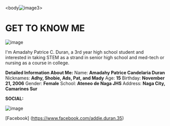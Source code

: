 <body![image3](https://user-images.githubusercontent.com/102704674/166428358-719e28e1-c1c9-4ca9-8d43-8ffa87463421.jpg)>

# GET TO KNOW ME

![image](https://user-images.githubusercontent.com/102704674/166186437-d271049c-bb39-4086-9988-54f0f2aff1f2.jpeg)

I'm Amadahy Patrice C. Duran, a 3rd year high school student and interested in taking STEM as a strand in senior high school and med-tech or nursing as a course in college.

**Detailed Information About Me:** 
Name: **Amadahy Patrice Candelaria Duran** 
Nicknames: **Adhy, Shobie, Ads, Pat, and Mady**
Age: **15** 
Birthday: **November 21, 2006** 
Gender: **Female** 
School: **Ateneo de Naga JHS** 
Address: **Naga City, Camarines Sur**


**SOCIAL:**

![image](https://user-images.githubusercontent.com/102704674/166186500-5a15dabb-48f7-4326-b85b-4bacb87a60ed.jpeg)

[Facebook]
(https://www.facebook.com/addie.duran.35)
